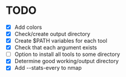 # TODO

- [x] Add colors
- [x] Check/create output directory
- [x] Create $PATH variables for each tool
- [x] Check that each argument exists
- [ ] Option to install all tools to some directory
- [x] Determine good working/output directory
- [x] Add --stats-every to nmap
